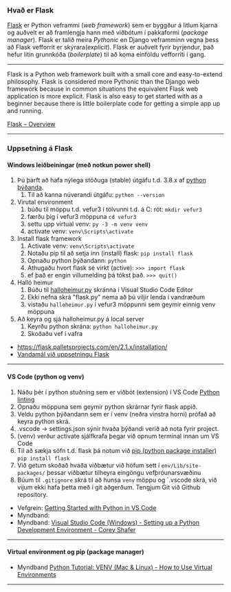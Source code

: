 ### Hvað er Flask

[Flask](https://flask.palletsprojects.com/en/2.1.x/) er Python veframmi (_web framework_) sem er byggður á litlum kjarna og auðvelt er að framlengja hann með viðbótum í pakkaformi (_package manager_). Flask er talið meira _Pythonic_ en Django veframminn vegna þess að Flask vefforrit er skýrara(_explicit_). Flask er auðvelt fyrir byrjendur, það hefur lítin grunnkóða (_boilerplate_) til að koma einföldu vefforriti í gang.

---

Flask is a Python web framework built with a small core and easy-to-extend philosophy. 
Flask is considered more Pythonic than the Django web framework because in common situations the equivalent Flask web application is more explicit. Flask is also easy to get started with as a beginner because there is little boilerplate code for getting a simple app up and running. 

[Flask – Overview](https://www.tutorialspoint.com/flask/flask_quick_guide.htm)

---

### Uppsetning á Flask

#### Windows leiðbeiningar (með notkun power shell)
1. Þú þarft að hafa nýlega stöðuga (stable) útgáfu t.d. 3.8.x af [python þýðanda](https://www.python.org/downloads/release/python-387/).
    1. Til að kanna núverandi útgáfu:  `python --version` 
1. Virutal environment
    1. búðu til möppu t.d. vefur3 í tölvunni t.d. á C: rót: `mkdir vefur3`
    1. færðu þig í vefur3 möppuna `cd vefur3`
    1. settu upp virtual venv: `py -3 -m venv venv`
    1. activate venv: `venv\Scripts\activate`
1. Install flask framework 
    1. Activate venv: `venv\Scripts\activate`
    1. Notaðu pip til að setja inn (install) flask: `pip install flask`
    1. Opnaðu python þýðandann: `python`            
    1. Athugaðu hvort flask sé virkt (active):  `>>> import flask`  
    1. ef það er engin villumelding þá tókst það.  `>>> quit()`
1. Halló heimur
    1. Búðu til [halloheimur.py](halloheimur.md) skránna í Visual Studio Code Editor 
    1. Ekki nefna skrá "flask.py" nema að þú viljir lenda í vandræðum  
    1. vistaðu `halloheimur.py` í vefur3 möppunni sem geymir einnig venv möppuna
1. Að keyra og sjá halloheimur.py á local server
    1. Keyrðu python skrána: `python halloheimur.py`
    1. Skoðaðu vef í vafra

- https://flask.palletsprojects.com/en/2.1.x/installation/
- [Vandamál við uppsetningu Flask](Vandamal.md)
---

#### VS Code (python og venv)

1. Náðu þér í python stuðning sem er viðbót (extension) í VS Code [Python linting](https://marketplace.visualstudio.com/items?itemName=ms-python.python)
1. Opnaðu möppuna sem geymir python skrárnar fyrir flask appið.
1. Veldu python þýðandann sem er í venv (neðra vinstra horni) prófað að keyra python skrá.
1. .vscode -> settings.json  sýnir hvaða þýðandi verið að nota fyrir project.
1. (venv) verður activate sjálfkrafa þegar við opnum terminal innan um VS Code  
1. Til að sækja söfn t.d. flask þá notum við [pip (python package installer)](https://pypi.org/) `pip install flask` 
1. Við getum skoðað hvaða viðbætur við höfum sett í `env/Lib/site-packages/` þessar viðbætur tilheyra eingöngu vefþróunarsvæðinu
1. Búum til `.gitignore` skrá  til að hunsa `venv` möppu og `.vscode skrá, við vijum ekki hafa þetta með í git aðgerðum. Tengjum Git við Github repository.

- Vefgrein: [Getting Started with Python in VS Code](https://code.visualstudio.com/docs/python/python-tutorial)
- Myndband: [](https://www.youtube.com/watch?v=x1cbYa2SSlE)
- Myndband: [Visual Studio Code (Windows) - Setting up a Python Development Environment - Corey Shafer](https://www.youtube.com/watch?v=-nh9rCzPJ20)

---

#### Virtual environment og pip (package manager)
 - Myndband [Python Tutorial: VENV (Mac & Linux) - How to Use Virtual Environments](https://www.youtube.com/watch?v=Kg1Yvry_Ydk)
 
---

<!--
### Skoða betur linka (kennari)
- http://www.compjour.org/lessons/flask-single-page/hello-tiny-flask-app/
- https://pythonbasics.org/flask-tutorial-hello-world/
- [Flask Mega Tutorial](https://blog.miguelgrinberg.com/post/the-flask-mega-tutorial-part-i-hello-world)
- Flask by Example – Project Setup https://realpython.com/flask-by-example-part-1-project-setup/
-->

<!--

#### Mac leiðbeiningar
Python Environment 101 - https://towardsdatascience.com/python-environment-101-1d68bda3094d
  - pyenv vs pipenv vs virtualenv

- https://opensource.com/article/19/6/python-virtual-environments-mac
  - homebrew + pyenv ( pyenv is a Python version management.)
- https://opensource.com/article/19/5/python-3-default-mac
---

-->
